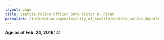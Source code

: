 ```yaml
---
layout: page
title: Seattle Police Officer 6979 Victor A. Pirak
permalink: /information/agencies/city_of_seattle/seattle_police_department/copbook/6979/
---
```


**Age as of Feb. 24, 2016:** 41
